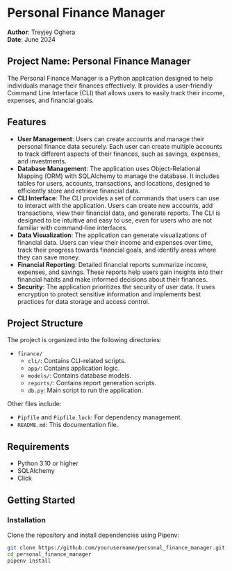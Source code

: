 # Personal Finance Manager

**Author**: Treyjey Oghera  
**Date**: June 2024

## Project Name: Personal Finance Manager

The Personal Finance Manager is a Python application designed to help individuals manage their finances effectively. It provides a user-friendly Command Line Interface (CLI) that allows users to easily track their income, expenses, and financial goals.

## Features

- **User Management**: Users can create accounts and manage their personal finance data securely. Each user can create multiple accounts to track different aspects of their finances, such as savings, expenses, and investments.
- **Database Management**: The application uses Object-Relational Mapping (ORM) with SQLAlchemy to manage the database. It includes tables for users, accounts, transactions, and locations, designed to efficiently store and retrieve financial data.
- **CLI Interface**: The CLI provides a set of commands that users can use to interact with the application. Users can create new accounts, add transactions, view their financial data, and generate reports. The CLI is designed to be intuitive and easy to use, even for users who are not familiar with command-line interfaces.
- **Data Visualization**: The application can generate visualizations of financial data. Users can view their income and expenses over time, track their progress towards financial goals, and identify areas where they can save money.
- **Financial Reporting**: Detailed financial reports summarize income, expenses, and savings. These reports help users gain insights into their financial habits and make informed decisions about their finances.
- **Security**: The application prioritizes the security of user data. It uses encryption to protect sensitive information and implements best practices for data storage and access control.

## Project Structure

The project is organized into the following directories:

- `finance/`
  - `cli/`: Contains CLI-related scripts.
  - `app/`: Contains application logic.
  - `models/`: Contains database models.
  - `reports/`: Contains report generation scripts.
  - `db.py`: Main script to run the application.

Other files include:

- `Pipfile` and `Pipfile.lock`: For dependency management.
- `README.md`: This documentation file.

## Requirements

- Python 3.10 or higher
- SQLAlchemy
- Click

## Getting Started

### Installation

Clone the repository and install dependencies using Pipenv:

```sh
git clone https://github.com/yourusername/personal_finance_manager.git
cd personal_finance_manager
pipenv install
